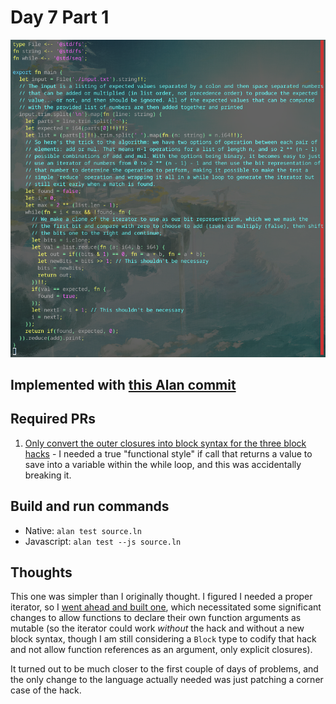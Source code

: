 # Day 7 Part 1

![Syntax Highlighted Source Code](./source.png)

## Implemented with [this Alan commit](https://github.com/alantech/alan/commit/1af94aae8c3eb0e5d58226cc9bb5d8400fcb49bb)

## Required PRs

1. [Only convert the outer closures into block syntax for the three block hacks](https://github.com/alantech/alan/pull/1004) - I needed a true "functional style" if call that returns a value to save into a variable within the while loop, and this was accidentally breaking it.

## Build and run commands

* Native: `alan test source.ln`
* Javascript: `alan test --js source.ln`

## Thoughts

This one was simpler than I originally thought. I figured I needed a proper iterator, so I [went ahead and built one](https://github.com/alantech/alan/pull/1003), which necessitated some significant changes to allow functions to declare their own function arguments as mutable (so the iterator could work *without* the hack and without a new block syntax, though I am still considering a `Block` type to codify that hack and not allow function references as an argument, only explicit closures).

It turned out to be much closer to the first couple of days of problems, and the only change to the language actually needed was just patching a corner case of the hack.
